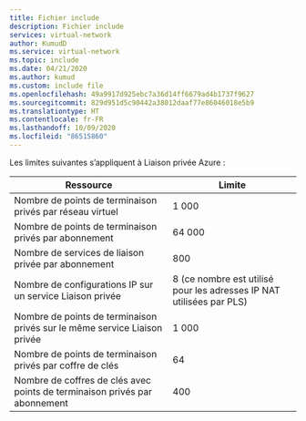 ```yaml
---
title: Fichier include
description: Fichier include
services: virtual-network
author: KumudD
ms.service: virtual-network
ms.topic: include
ms.date: 04/21/2020
ms.author: kumud
ms.custom: include file
ms.openlocfilehash: 49a9917d925ebc7a36d14ff6679ad4b1737f9627
ms.sourcegitcommit: 829d951d5c90442a38012daaf77e86046018e5b9
ms.translationtype: HT
ms.contentlocale: fr-FR
ms.lasthandoff: 10/09/2020
ms.locfileid: "86515860"
---
```

 Les limites suivantes s’appliquent à Liaison privée Azure :

|Ressource |Limite |
|---------|---------|
|Nombre de points de terminaison privés par réseau virtuel     |  1 000       |
|Nombre de points de terminaison privés par abonnement       |   64 000       |
|Nombre de services de liaison privée par abonnement         |   800      |
|Nombre de configurations IP sur un service Liaison privée     |  8 (ce nombre est utilisé pour les adresses IP NAT utilisées par PLS)       |
|Nombre de points de terminaison privés sur le même service Liaison privée   |  1 000       |
|Nombre de points de terminaison privés par coffre de clés | 64 |
|Nombre de coffres de clés avec points de terminaison privés par abonnement | 400 |

